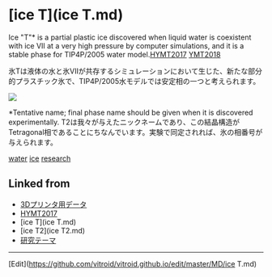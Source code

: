 # [ice T](ice T.md)

Ice "T"* is a partial plastic ice discovered when liquid water is coexistent with ice VII at a very high pressure by computer simulations, and it is a stable phase for TIP4P/2005 water model.[HYMT2017](HYMT2017.md) [YMT2018](YMT2018.md)

氷Tは液体の水と氷VIIが共存するシミュレーションにおいて生じた、新たな部分的プラスチック氷で、TIP4P/2005水モデルでは安定相の一つと考えられます。

![](https://farm2.staticflickr.com/1971/31377957588_8668f4f1e9_z_d.jpg)



*Tentative name; final phase name should be given when it is discovered experimentally. T2は我々が与えたニックネームであり、この結晶構造がTetragonal相であることにちなんでいます。実験で同定されれば、氷の相番号が与えられます。



[water](water.md) [ice](ice.md) [research](research.md) 
## Linked from

* [3Dプリンタ用データ](3Dプリンタ用データ.md)
* [HYMT2017](HYMT2017.md)
* [ice T](ice T.md)
* [ice T2](ice T2.md)
* [研究テーマ](研究テーマ.md)


----
[Edit](https://github.com/vitroid/vitroid.github.io/edit/master/MD/ice T.md)
